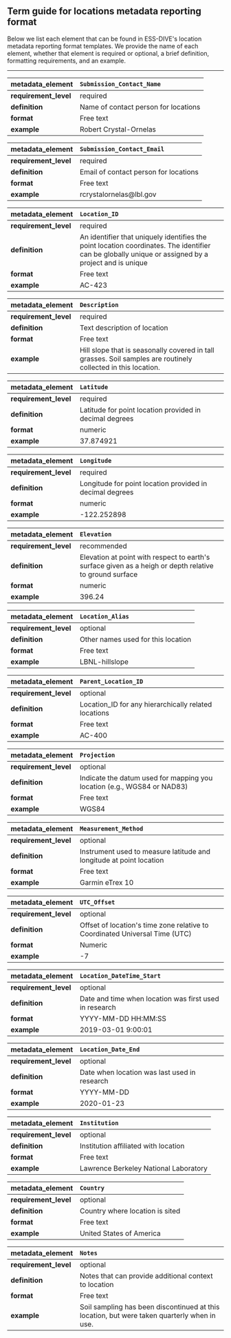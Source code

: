 ## Term guide for locations metadata reporting format

Below we list each element that can be found in ESS-DIVE's location metadata reporting format templates. We provide the name of each element, whether that element is required or optional, a brief definition, formatting requirements, and an example.



---

|metadata_element|`Submission_Contact_Name`|
|:----------------------------------------------------|:----------------------------------------------------|
|**requirement_level**|required|
|**definition**|Name of contact person for locations|
|**format**|Free text|
|**example**|Robert Crystal-Ornelas|

|metadata_element|`Submission_Contact_Email`|
|:----------------------------------------------------|:----------------------------------------------------|
|**requirement_level**|required|
|**definition**|Email of contact person for locations|
|**format**|Free text|
|**example**|rcrystalornelas\@lbl.gov|

|metadata_element|`Location_ID`|
|:----------------------------------------------------|:----------------------------------------------------|
|**requirement_level**|required|
|**definition**|An identifier that uniquely identifies the point location coordinates. The identifier can be globally unique or assigned by a project and is unique|
|**format**|Free text|
|**example**|AC-423|

|metadata_element|`Description`|
|:----------------------------------------------------|:----------------------------------------------------|
|**requirement_level**|required|
|**definition**|Text description of location|
|**format**|Free text|
|**example**|Hill slope that is seasonally covered in tall grasses. Soil samples are routinely collected in this location.|

|metadata_element|`Latitude`|
|:----------------------------------------------------|:----------------------------------------------------|
|**requirement_level**|required|
|**definition**|Latitude for point location provided in decimal degrees|
|**format**|numeric|
|**example**|37.874921|

|metadata_element|`Longitude`|
|:----------------------------------------------------|:----------------------------------------------------|
|**requirement_level**|required|
|**definition**|Longitude for point location provided in decimal degrees|
|**format**|numeric|
|**example**|-122.252898|

|metadata_element|`Elevation`|
|:----------------------------------------------------|:----------------------------------------------------|
|**requirement_level**|recommended|
|**definition**|Elevation at point with respect to earth's surface given as a heigh or depth relative to ground surface|
|**format**|numeric|
|**example**|396.24|

|metadata_element|`Location_Alias`|
|:----------------------------------------------------|:----------------------------------------------------|
|**requirement_level**|optional|
|**definition**|Other names used for this location|
|**format**|Free text|
|**example**|LBNL-hillslope|

|metadata_element|`Parent_Location_ID`|
|:----------------------------------------------------|:----------------------------------------------------|
|**requirement_level**|optional|
|**definition**|Location_ID for any hierarchically related locations|
|**format**|Free text|
|**example**|AC-400|

|metadata_element|`Projection`|
|:----------------------------------------------------|:----------------------------------------------------|
|**requirement_level**|optional|
|**definition**|Indicate the datum used for mapping you location (e.g., WGS84 or NAD83)|
|**format**|Free text|
|**example**|WGS84|

|metadata_element|`Measurement_Method`|
|:----------------------------------------------------|:----------------------------------------------------|
|**requirement_level**|optional|
|**definition**|Instrument used to measure latitude and longitude at point location|
|**format**|Free text|
|**example**|Garmin eTrex 10|

|metadata_element|`UTC_Offset`|
|:----------------------------------------------------|:----------------------------------------------------|
|**requirement_level**|optional|
|**definition**|Offset of location's time zone relative to Coordinated Universal Time (UTC)|
|**format**|Numeric|
|**example**|-7|

|metadata_element|`Location_DateTime_Start`|
|:----------------------------------------------------|:----------------------------------------------------|
|**requirement_level**|optional|
|**definition**|Date and time when location was first used in research|
|**format**|YYYY-MM-DD HH:MM:SS|
|**example**|2019-03-01 9:00:01|

|metadata_element|`Location_Date_End`|
|:----------------------------------------------------|:----------------------------------------------------|
|**requirement_level**|optional|
|**definition**|Date when location was last used in research|
|**format**|YYYY-MM-DD|
|**example**|2020-01-23|

|metadata_element|`Institution`|
|:----------------------------------------------------|:----------------------------------------------------|
|**requirement_level**|optional|
|**definition**|Institution affiliated with location|
|**format**|Free text|
|**example**|Lawrence Berkeley National Laboratory|

|metadata_element|`Country`|
|:----------------------------------------------------|:----------------------------------------------------|
|**requirement_level**|optional|
|**definition**|Country where location is sited|
|**format**|Free text|
|**example**|United States of America|

|metadata_element|`Notes`|
|:----------------------------------------------------|:----------------------------------------------------|
|**requirement_level**|optional|
|**definition**|Notes that can provide additional context to location|
|**format**|Free text|
|**example**|Soil sampling has been discontinued at this location, but were taken quarterly when in use.|
